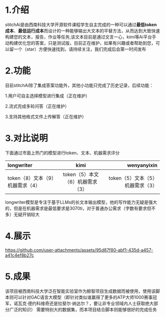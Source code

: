 # 1.介绍
stitchAi是由西南科技大学开源软件课程学生自主完成的一种可以通过**最低token成本**、**最低运行成本**而设计的一种能够输出大文本的平替方法，从而达到大致快速构建您的文本，报告，作业等任务,该文本目前是通过文言一心，kimi等Ai平台手动构建优化您的答案，只是测试版，目前正在维护，如果有兴趣或者帮助到您，可以留一个（star）方便快速找到，请持续关注，我们完成后会第一时间发布

# 2.功能
目前stitchAi除了集成答案功能外，其他小功能只完成了历史记录，后续功能：

1.用户可自主选择模型进行集成（正在维护）

2.流式完成多轮问答（正在维护）

3.支持其他格式文件上传解答（正在维护）

# 3.对比说明

下面通过市面上热门的模型进行token、文本、机器需求评分

| longwriter | kimi | wenyanyixin |  
| :--- | :---: | ---: |  
| token（8）文本（9）机器需求（4） | token（5）本文（6）机器需求（3） | token（5）文本（5）机器需求（3） |  

 longwriter模型是专注于基于LLMs的长文本输出模型，他的写作能力无疑是强大的，但是在机器需求是最低要求是3070ti，对于普通办公需求（字数有要求但不多）无疑开销较大

# 4.展示

https://github.com/user-attachments/assets/95d87f80-abf1-435d-a457-a41c4ef8b27c

# 5.成果
该项目被西南科技大学泛在智能实验室作为鲸智项目生成数据而被使用，使用该脚本则可以针对GAC语言大模型（即针对类似谁赢得了更多的ATP大师1000赛事冠军，诺瓦克·德约科维奇还是拉斐尔·纳达尔？，要让非专业领域内人士获取绝大部分广泛的知识）
需要特别大的数据集，而本项目结合脚本则能够很好的完成任务


 

